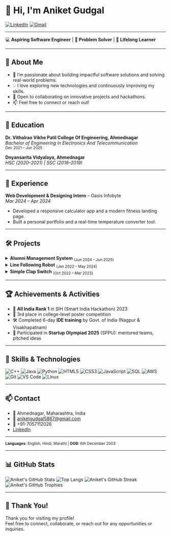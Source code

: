 # 👋 Hi, I'm Aniket Gudgal

[![LinkedIn](https://img.shields.io/badge/LinkedIn-blue?logo=linkedin&style=flat-square)](https://linkedin.com/in/AniketGudgal)
[![Gmail](https://img.shields.io/badge/Email-aniketgudgal5867@gmail.com-red?logo=gmail&style=flat-square)](mailto:aniketgudgal5867@gmail.com)

---

💻 **Aspiring Software Engineer** | 🚀 **Problem Solver** | 🌱 **Lifelong Learner**

---

## 🚀 About Me

- 🔭 I’m passionate about building impactful software solutions and solving real-world problems.
- 💡 I love exploring new technologies and continuously improving my skills.
- 🤝 Open to collaborating on innovative projects and hackathons.
- 📫 Feel free to connect or reach out!

---

## 🏫 Education

**Dr. Vithalrao Vikhe Patil College Of Engineering, Ahmednagar**  
_Bachelor of Engineering in Electronics And Telecommunication_  
<sub>Dec 2021 – Jun 2025</sub>

**Dnyansarita Vidyalaya, Ahmednagar**  
_HSC (2020–2021) | SSC (2018–2019)_

---

## 💼 Experience

**Web Development & Designing Intern** – Oasis Infobyte  
_Mar 2024 – Apr 2024_
- Developed a responsive calculator app and a modern fitness landing page.
- Built a personal portfolio and a real-time temperature converter tool.

---

## 🛠️ Projects

<details>
  <summary><b>Alumni Management System</b> <sub>(Jun 2024 – Jun 2025)</sub></summary>
  <ul>
    <li>System integration testing for seamless functionality.</li>
    <li>Collaborated on design and reliability improvements.</li>
    <li><b>Tech:</b> Django, Python, Jupyter Notebook, VS Code, PyCharm, Postman</li>
  </ul>
</details>

<details>
  <summary><b>Line Following Robot</b> <sub>(Jan 2022 – May 2024)</sub></summary>
  <ul>
    <li>Developed an autonomous robot using IR sensors and microcontroller programming.</li>
    <li><b>Tech:</b> IR Sensors, Motor Driver, DC Motors, Microcontroller</li>
  </ul>
</details>

<details>
  <summary><b>Simple Clap Switch</b> <sub>(Oct 2022 – Mar 2023)</sub></summary>
  <ul>
    <li>Designed a sound-sensitive circuit for reliable clap detection.</li>
    <li><b>Tech:</b> Microphone Module, Amplifier Circuit, Relay Module</li>
  </ul>
</details>

---

## 🏆 Achievements & Activities

- 🥇 **All India Rank 1** in SIH (Smart India Hackathon) 2023
- 🥉 3rd place in college-level poster competition
- 🛠️ Completed 6-day **IDE training** by Govt. of India (Nagpur & Visakhapatnam)
- 🚀 Participated in **Startup Olympiad 2025** (SPPU): mentored teams, pitched ideas

---

## 🧰 Skills & Technologies

![C++](https://img.shields.io/badge/C++-00599C?logo=c%2B%2B&logoColor=white)
![Java](https://img.shields.io/badge/Java-007396?logo=java&logoColor=white)
![Python](https://img.shields.io/badge/Python-3776AB?logo=python&logoColor=white)
![HTML5](https://img.shields.io/badge/HTML5-E34F26?logo=html5&logoColor=white)
![CSS3](https://img.shields.io/badge/CSS3-1572B6?logo=css3&logoColor=white)
![JavaScript](https://img.shields.io/badge/JavaScript-F7DF1E?logo=javascript&logoColor=black)
![SQL](https://img.shields.io/badge/SQL-4479A1?logo=postgresql&logoColor=white)
![AWS](https://img.shields.io/badge/AWS-232F3E?logo=amazon-aws&logoColor=white)
![Git](https://img.shields.io/badge/Git-F05032?logo=git&logoColor=white)
![VS Code](https://img.shields.io/badge/VS%20Code-007ACC?logo=visual-studio-code&logoColor=white)
![Linux](https://img.shields.io/badge/Linux-FCC624?logo=linux&logoColor=black)

---

## 📫 Contact

- 📍 Ahmednagar, Maharashtra, India
- 📧 [aniketgudgal5867@gmail.com](mailto:aniketgudgal5867@gmail.com)
- 📱 +91-7057112026
- [LinkedIn](https://linkedin.com/in/AniketGudgal)

---

<sub>**Languages:** English, Hindi, Marathi | **DOB:** 6th December 2003</sub>

---

## 📊 GitHub Stats

![Aniket's GitHub Stats](https://github-readme-stats.vercel.app/api?username=AniketGudgal&show_icons=true&theme=radical)
![Top Langs](https://github-readme-stats.vercel.app/api/top-langs/?username=AniketGudgal&layout=compact&theme=radical)
![Aniket's GitHub Streak](https://github-readme-streak-stats.herokuapp.com/?user=AniketGudgal&theme=radical)
![Aniket's GitHub Trophies](https://github-profile-trophy.vercel.app/?username=AniketGudgal&theme=radical)

---

## 🙏 Thank You!

Thank you for visiting my profile!  
Feel free to connect, collaborate, or reach out for any opportunities or inquiries.